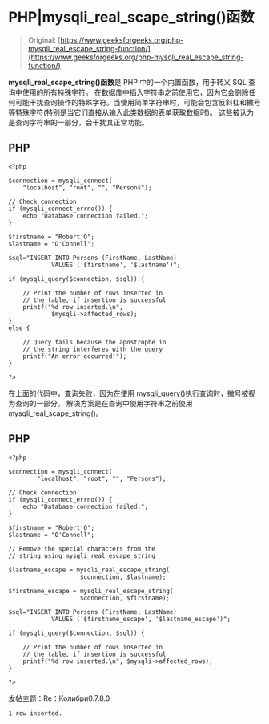 # PHP|mysqli_real_scape_string()函数

> Original: [https://www.geeksforgeeks.org/php-mysqli_real_escape_string-function/](https://www.geeksforgeeks.org/php-mysqli_real_escape_string-function/)

**mysqli_real_scape_string()函数**是 PHP 中的一个内置函数，用于转义 SQL 查询中使用的所有特殊字符。 在数据库中插入字符串之前使用它，因为它会删除任何可能干扰查询操作的特殊字符。当使用简单字符串时，可能会包含反斜杠和撇号等特殊字符(特别是当它们直接从输入此类数据的表单获取数据时)。 这些被认为是查询字符串的一部分，会干扰其正常功能。

## PHP

```
<?php

$connection = mysqli_connect(
    "localhost", "root", "", "Persons");

// Check connection
if (mysqli_connect_errno()) {
    echo "Database connection failed.";
}

$firstname = "Robert'O";
$lastname = "O'Connell";

$sql="INSERT INTO Persons (FirstName, LastName)
            VALUES ('$firstname', '$lastname')";

if (mysqli_query($connection, $sql)) {

    // Print the number of rows inserted in
    // the table, if insertion is successful
    printf("%d row inserted.\n",
            $mysqli->affected_rows);
}
else {

    // Query fails because the apostrophe in
    // the string interferes with the query
    printf("An error occurred!");
}

?>
```

在上面的代码中，查询失败，因为在使用 mysqli_query()执行查询时，撇号被视为查询的一部分。 解决方案是在查询中使用字符串之前使用 mysqli_real_scape_string()。

## PHP

```
<?php

$connection = mysqli_connect(
        "localhost", "root", "", "Persons");

// Check connection
if (mysqli_connect_errno()) {
    echo "Database connection failed.";
}

$firstname = "Robert'O";
$lastname = "O'Connell";

// Remove the special characters from the
// string using mysqli_real_escape_string

$lastname_escape = mysqli_real_escape_string(
                    $connection, $lastname);

$firstname_escape = mysqli_real_escape_string(
                    $connection, $firstname);

$sql="INSERT INTO Persons (FirstName, LastName)
            VALUES ('$firstname_escape', '$lastname_escape')";

if (mysqli_query($connection, $sql)) {

    // Print the number of rows inserted in
    // the table, if insertion is successful
    printf("%d row inserted.\n", $mysqli->affected_rows);
}

?>
```

发帖主题：Re：Колибри0.7.8.0

```
1 row inserted. 
```